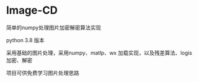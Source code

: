 # Image-CD

简单的numpy处理图片加密解密算法实现

python 3.8 版本

采用基础的图片处理，采用numpy、matlp、wx 加载实现，以及残差算法、logis加密、解密

项目可供免费学习图片处理思路
